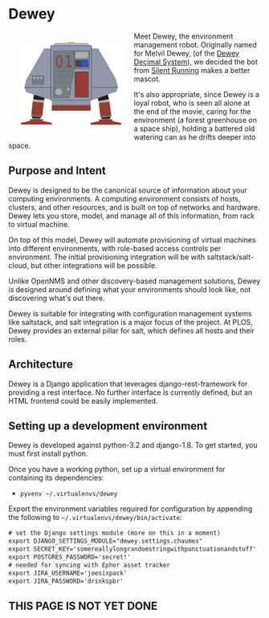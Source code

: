 # Dewey

<img
  src="artwork/dewey.png"
  align="left" width="200px" hspace="25px" vspace="20px">
</img>

Meet Dewey, the environment management robot. Originally named for
Melvil Dewey, (of the
[Dewey Decimal System](https://en.wikipedia.org/wiki/Dewey_Decimal_Classification)),
we decided the bot from [Silent Running](http://www.imdb.com/title/tt0067756/)
makes a better mascot.

It's also appropriate, since Dewey is a loyal robot, who is seen all alone
at the end of the movie, caring for the environment (a forest greenhouse on a
space ship), holding a battered old watering can as he drifts deeper into space.

## Purpose and Intent

Dewey is designed to be the canonical source of information about your computing
environments. A computing environment consists of hosts, clusters, and other
resources, and is built on top of networks and hardware. Dewey lets you store,
model, and manage all of this information, from rack to virtual machine.

On top of this model, Dewey will automate provisioning of virtual machines into
different environments, with role-based access controls per environment. The
initial provisioning integration will be with saltstack/salt-cloud, but other
integrations will be possible.

Unlike OpenNMS and other discovery-based management solutions, Dewey is
designed around defining what your environments should look like, not
discovering what's out there.

Dewey is suitable for integrating with configuration management systems like
saltstack, and salt integration is a major focus of the project. At PLOS, Dewey
provides an external pillar for salt, which defines all hosts and their roles.

## Architecture

Dewey is a Django application that leverages django-rest-framework for providing
a rest interface. No further interface is currently defined, but an HTML
frontend could be easily implemented.

## Setting up a development environment

Dewey is developed against python-3.2 and django-1.8. To get started, you must
first install python.

Once you have a working python, set up a virtual environment for containing
its dependencies:

* `pyvenv ~/.virtualenvs/dewey`

Export the environment variables required for configuration by appending the
following to `~/.virtualenvs/dewey/bin/activate`:

```
# set the Django settings module (more on this in a moment)
export DJANGO_SETTINGS_MODULE="dewey.settings.chaumes"
export SECRET_KEY='somereallylongrandomstringwithpunctuationandstuff'
export POSTGRES_PASSWORD='secret!'
# needed for syncing with Ephor asset tracker
export JIRA_USERNAME='joesixpack'
export JIRA_PASSWORD='drinkspbr'
```

## THIS PAGE IS NOT YET DONE
